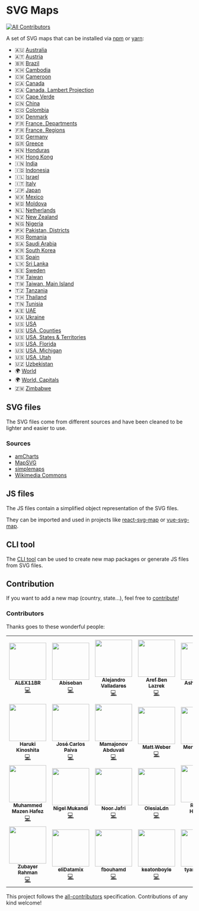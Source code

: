 # SVG Maps
<!-- ALL-CONTRIBUTORS-BADGE:START - Do not remove or modify this section -->
[![All Contributors](https://img.shields.io/badge/all_contributors-26-green.svg)](#contributors)
<!-- ALL-CONTRIBUTORS-BADGE:END -->

A set of SVG maps that can be installed via [npm](https://www.npmjs.com) or [yarn](https://yarnpkg.com):
* 🇦🇺 [Australia](packages/australia)
* 🇦🇹 [Austria](packages/austria)
* 🇧🇷 [Brazil](packages/brazil)
* 🇰🇭 [Cambodia](packages/cambodia)
* 🇨🇲 [Cameroon](packages/cameroon)
* 🇨🇦 [Canada](packages/canada)
* 🇨🇦 [Canada, Lambert Projection](packages/canada.lambert-projection)
* 🇨🇻 [Cape Verde](packages/cape-verde)
* 🇨🇳 [China](packages/china)
* 🇨🇴 [Colombia](packages/colombia)
* 🇩🇰 [Denmark](packages/denmark.regions)
* 🇫🇷 [France, Departments](packages/france.departments)
* 🇫🇷 [France, Regions](packages/france.regions)
* 🇩🇪 [Germany](packages/germany)
* 🇬🇷 [Greece](packages/greece)
* 🇭🇳 [Honduras](packages/honduras)
* 🇭🇰 [Hong Kong](packages/hong-kong)
* 🇮🇳 [India](packages/india)
* 🇮🇩 [Indonesia](packages/indonesia)
* 🇮🇱 [Israel](packages/israel)
* 🇮🇹 [Italy](packages/italy)
* 🇯🇵 [Japan](packages/japan)
* 🇲🇽 [Mexico](packages/mexico)
* 🇲🇩 [Moldova](packages/moldova)
* 🇳🇱 [Netherlands](packages/netherlands)
* 🇳🇿 [New Zealand](packages/new-zealand)
* 🇳🇬 [Nigeria](packages/nigeria)
* 🇵🇰 [Pakistan, Districts](packages/pakistan.districts)
* 🇷🇴 [Romania](packages/romania)
* 🇸🇦 [Saudi Arabia](packages/saudi-arabia)
* 🇰🇷 [South Korea](packages/south-korea)
* 🇪🇸 [Spain](packages/spain)
* 🇱🇰 [Sri Lanka](packages/sri-lanka)
* 🇸🇪 [Sweden](packages/sweden)
* 🇹🇼 [Taiwan](packages/taiwan)
* 🇹🇼 [Taiwan, Main Island](packages/taiwan.main)
* 🇹🇿 [Tanzania](packages/tanzania)
* 🇹🇭 [Thailand](packages/thailand)
* 🇹🇳 [Tunisia](packages/tunisia)
* 🇦🇪 [UAE](packages/uae)
* 🇺🇦 [Ukraine](packages/ukraine)
* 🇺🇸 [USA](packages/usa)
* 🇺🇸 [USA, Counties](packages/usa.counties)
* 🇺🇸 [USA, States & Territories](packages/usa-.states-territories)
* 🇺🇸 [USA, Florida](packages/usa.florida)
* 🇺🇸 [USA, Michigan](packages/usa.michigan)
* 🇺🇸 [USA, Utah](packages/usa.utah)
* 🇺🇿 [Uzbekistan](packages/uzbekistan)
* 🌍 [World](packages/world)
* 🌍 [World, Capitals](packages/world.capitals)
* 🇿🇼 [Zimbabwe](packages/zimbabwe)

## SVG files

The SVG files come from different sources and have been cleaned to be lighter and easier to use.

### Sources

* [amCharts](https://www.amcharts.com/)
* [MapSVG](https://mapsvg.com/)
* [simplemaps](https://simplemaps.com/)
* [Wikimedia Commons](https://commons.wikimedia.org/)

## JS files

The JS files contain a simplified object representation of the SVG files.

They can be imported and used in projects like [react-svg-map](https://github.com/VictorCazanave/react-svg-map) or [vue-svg-map](https://github.com/VictorCazanave/vue-svg-map).

## CLI tool

The [CLI tool](packages/cli) can be used to create new map packages or generate JS files from SVG files.

## Contribution

If you want to add a new map (country, state...), feel free to [contribute](CONTRIBUTING.md)!

### Contributors

Thanks goes to these wonderful people:

<!-- ALL-CONTRIBUTORS-LIST:START - Do not remove or modify this section -->
<!-- prettier-ignore-start -->
<!-- markdownlint-disable -->
<table>
  <tr>
    <td align="center"><a href="https://github.com/ALEX11BR"><img src="https://avatars.githubusercontent.com/u/49609151?v=4?s=100" width="100px;" alt=""/><br /><sub><b>ALEX11BR</b></sub></a><br /><a href="https://github.com/VictorCazanave/svg-maps/commits?author=ALEX11BR" title="Code">💻</a></td>
    <td align="center"><a href="https://github.com/Abiseban147"><img src="https://avatars2.githubusercontent.com/u/31163831?v=4?s=100" width="100px;" alt=""/><br /><sub><b>Abiseban</b></sub></a><br /><a href="https://github.com/VictorCazanave/svg-maps/commits?author=Abiseban147" title="Code">💻</a></td>
    <td align="center"><a href="https://github.com/avalladaresm"><img src="https://avatars3.githubusercontent.com/u/4381970?v=4?s=100" width="100px;" alt=""/><br /><sub><b>Alejandro Valladares</b></sub></a><br /><a href="https://github.com/VictorCazanave/svg-maps/commits?author=avalladaresm" title="Code">💻</a></td>
    <td align="center"><a href="https://github.com/aref-lazrek"><img src="https://avatars3.githubusercontent.com/u/13694905?v=4?s=100" width="100px;" alt=""/><br /><sub><b>Aref Ben Lazrek</b></sub></a><br /><a href="https://github.com/VictorCazanave/svg-maps/commits?author=aref-lazrek" title="Code">💻</a></td>
    <td align="center"><a href="https://github.com/ashmidgley"><img src="https://avatars2.githubusercontent.com/u/13953984?v=4?s=100" width="100px;" alt=""/><br /><sub><b>Ash Midgley</b></sub></a><br /><a href="https://github.com/VictorCazanave/svg-maps/commits?author=ashmidgley" title="Documentation">📖</a> <a href="https://github.com/VictorCazanave/svg-maps/commits?author=ashmidgley" title="Code">💻</a></td>
    <td align="center"><a href="https://github.com/ashvalejohn"><img src="https://avatars0.githubusercontent.com/u/15790488?v=4?s=100" width="100px;" alt=""/><br /><sub><b>Ashley Valenzuela Johnson</b></sub></a><br /><a href="https://github.com/VictorCazanave/svg-maps/commits?author=ashvalejohn" title="Code">💻</a></td>
    <td align="center"><a href="https://github.com/fatima3558"><img src="https://avatars.githubusercontent.com/u/48227264?v=4?s=100" width="100px;" alt=""/><br /><sub><b>Fatima Gomez</b></sub></a><br /><a href="https://github.com/VictorCazanave/svg-maps/commits?author=fatima3558" title="Code">💻</a></td>
  </tr>
  <tr>
    <td align="center"><a href="https://harukikinoshita.com"><img src="https://avatars.githubusercontent.com/u/15783959?v=4?s=100" width="100px;" alt=""/><br /><sub><b>Haruki Kinoshita</b></sub></a><br /><a href="https://github.com/VictorCazanave/svg-maps/commits?author=HarukiKinoshita" title="Code">💻</a></td>
    <td align="center"><a href="https://github.com/josepaiva94"><img src="https://avatars3.githubusercontent.com/u/2206344?v=4?s=100" width="100px;" alt=""/><br /><sub><b>José Carlos Paiva</b></sub></a><br /><a href="https://github.com/VictorCazanave/svg-maps/commits?author=josepaiva94" title="Code">💻</a></td>
    <td align="center"><a href="https://github.com/Disctanger"><img src="https://avatars3.githubusercontent.com/u/10447714?v=4?s=100" width="100px;" alt=""/><br /><sub><b>Mamajonov Abduvali</b></sub></a><br /><a href="https://github.com/VictorCazanave/svg-maps/commits?author=Disctanger" title="Code">💻</a></td>
    <td align="center"><a href="https://feldmanweber.com"><img src="https://avatars0.githubusercontent.com/u/18507767?v=4?s=100" width="100px;" alt=""/><br /><sub><b>Matt Weber</b></sub></a><br /><a href="https://github.com/VictorCazanave/svg-maps/commits?author=weber93" title="Code">💻</a></td>
    <td align="center"><a href="https://github.com/vongmengty"><img src="https://avatars3.githubusercontent.com/u/19471093?v=4?s=100" width="100px;" alt=""/><br /><sub><b>Mengty Vong</b></sub></a><br /><a href="https://github.com/VictorCazanave/svg-maps/commits?author=vongmengty" title="Code">💻</a></td>
    <td align="center"><a href="http://licorneltd.tech"><img src="https://avatars2.githubusercontent.com/u/7737341?v=4?s=100" width="100px;" alt=""/><br /><sub><b>Michael Chukwu</b></sub></a><br /><a href="https://github.com/VictorCazanave/svg-maps/commits?author=michaelchukwu" title="Code">💻</a></td>
    <td align="center"><a href="https://github.com/mihai-ro"><img src="https://avatars.githubusercontent.com/u/15910058?v=4?s=100" width="100px;" alt=""/><br /><sub><b>Mihai Ro</b></sub></a><br /><a href="https://github.com/VictorCazanave/svg-maps/commits?author=mihai-ro" title="Code">💻</a></td>
  </tr>
  <tr>
    <td align="center"><a href="http://apper.tech"><img src="https://avatars2.githubusercontent.com/u/35299529?v=4?s=100" width="100px;" alt=""/><br /><sub><b>Muhammed Mazen Hafez</b></sub></a><br /><a href="https://github.com/VictorCazanave/svg-maps/commits?author=mh-mazen" title="Code">💻</a></td>
    <td align="center"><a href="https://github.com/Chitova263"><img src="https://avatars2.githubusercontent.com/u/33910227?v=4?s=100" width="100px;" alt=""/><br /><sub><b>Nigel Mukandi</b></sub></a><br /><a href="https://github.com/VictorCazanave/svg-maps/commits?author=Chitova263" title="Code">💻</a></td>
    <td align="center"><a href="https://noorjafri.com"><img src="https://avatars3.githubusercontent.com/u/13905049?v=4?s=100" width="100px;" alt=""/><br /><sub><b>Noor Jafri</b></sub></a><br /><a href="https://github.com/VictorCazanave/svg-maps/commits?author=nurely" title="Code">💻</a></td>
    <td align="center"><a href="https://github.com/OsyaLdn"><img src="https://avatars2.githubusercontent.com/u/11708080?v=4?s=100" width="100px;" alt=""/><br /><sub><b>OlesiaLdn</b></sub></a><br /><a href="https://github.com/VictorCazanave/svg-maps/commits?author=OsyaLdn" title="Code">💻</a></td>
    <td align="center"><a href="http://k9-build.blogspot.co.uk/"><img src="https://avatars1.githubusercontent.com/u/5486945?v=4?s=100" width="100px;" alt=""/><br /><sub><b>Richard Hopkins</b></sub></a><br /><a href="https://github.com/VictorCazanave/svg-maps/commits?author=hopkira" title="Code">💻</a></td>
    <td align="center"><a href="https://www.linkedin.com/in/stefangomez"><img src="https://avatars2.githubusercontent.com/u/346081?v=4?s=100" width="100px;" alt=""/><br /><sub><b>Stefan Gomez</b></sub></a><br /><a href="https://github.com/VictorCazanave/svg-maps/commits?author=stefangomez" title="Code">💻</a></td>
    <td align="center"><a href="https://github.com/tae8838"><img src="https://avatars3.githubusercontent.com/u/7782153?v=4?s=100" width="100px;" alt=""/><br /><sub><b>Tae</b></sub></a><br /><a href="https://github.com/VictorCazanave/svg-maps/commits?author=tae8838" title="Code">💻</a></td>
  </tr>
  <tr>
    <td align="center"><a href="https://hellozubayer.com/"><img src="https://avatars.githubusercontent.com/u/11891508?v=4?s=100" width="100px;" alt=""/><br /><sub><b>Zubayer Rahman</b></sub></a><br /><a href="https://github.com/VictorCazanave/svg-maps/commits?author=the-code-explorer" title="Code">💻</a></td>
    <td align="center"><a href="https://github.com/eliDatamix"><img src="https://avatars3.githubusercontent.com/u/61228529?v=4?s=100" width="100px;" alt=""/><br /><sub><b>eliDatamix</b></sub></a><br /><a href="https://github.com/VictorCazanave/svg-maps/commits?author=eliDatamix" title="Code">💻</a></td>
    <td align="center"><a href="https://github.com/fbouhamd"><img src="https://avatars.githubusercontent.com/u/33428552?v=4?s=100" width="100px;" alt=""/><br /><sub><b>fbouhamd</b></sub></a><br /><a href="https://github.com/VictorCazanave/svg-maps/commits?author=fbouhamd" title="Code">💻</a></td>
    <td align="center"><a href="https://github.com/keatonboyle"><img src="https://avatars3.githubusercontent.com/u/3393465?v=4?s=100" width="100px;" alt=""/><br /><sub><b>keatonboyle</b></sub></a><br /><a href="https://github.com/VictorCazanave/svg-maps/commits?author=keatonboyle" title="Code">💻</a></td>
    <td align="center"><a href="https://github.com/tyangjawi03"><img src="https://avatars0.githubusercontent.com/u/7666467?v=4?s=100" width="100px;" alt=""/><br /><sub><b>tyangjawi03</b></sub></a><br /><a href="https://github.com/VictorCazanave/svg-maps/commits?author=tyangjawi03" title="Code">💻</a></td>
  </tr>
</table>

<!-- markdownlint-restore -->
<!-- prettier-ignore-end -->

<!-- ALL-CONTRIBUTORS-LIST:END -->

This project follows the [all-contributors](https://github.com/all-contributors/all-contributors) specification. Contributions of any kind welcome!

